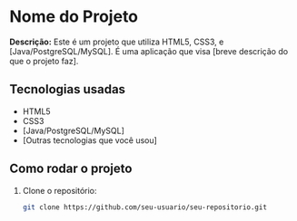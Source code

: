 # Nome do Projeto

**Descrição:** Este é um projeto que utiliza HTML5, CSS3, e [Java/PostgreSQL/MySQL]. É uma aplicação que visa [breve descrição do que o projeto faz].

## Tecnologias usadas

- HTML5
- CSS3
- [Java/PostgreSQL/MySQL]
- [Outras tecnologias que você usou]

## Como rodar o projeto

1. Clone o repositório:
   ```bash
   git clone https://github.com/seu-usuario/seu-repositorio.git

